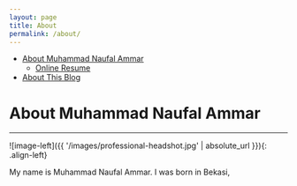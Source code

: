 ```yaml
---
layout: page
title: About
permalink: /about/
---
```


* [About Muhammad Naufal Ammar](#about-muhammad-naufal-ammar)
    * [Online Resume](/resume/)
* [About This Blog](#about-this-blog)

# About Muhammad Naufal Ammar #
---
![image-left]({{ '/images/professional-headshot.jpg' | absolute_url }}){: .align-left}

My name is Muhammad Naufal Ammar. I was born in Bekasi,

<!-- I graduated from C.S.U. in the spring 2018 semester with a degree in [Computer Science with a concentration in Human Centered Computing](https://www.cs.colostate.edu/cstop/csacademics/csdegrees/csbachelors/hccmajor.php).  

I am currently employed as a full time software developer at [Open Water Foundation](http://openwaterfoundation.org/) where I am primarily focused on java development for data processing tools as well as web development which includes creating online visualizations for collected water data.

&nbsp; &nbsp;

Example visualizations/sites:
* [SNODAS Gapminder](http://viz.openwaterfoundation.org/co/owf-viz-co-snodas-gapminder/)
* [South Platte and Metro Basin Water Entities](http://stories.openwaterfoundation.org/co/swsi-story-sp-entities/)

I spent the past year focused primarily on web development. I developed skills in HTML/CSS as well as JavaScript and have learned a lot while working with the JavaScript library [D3.js](https://d3js.org/).

I'm currently focused on cultivating my skills as a back-end software developer using Java as well as Python. I have particular interest in the fields of algorithm's work, artificial intelligence, and blockchain/cryptocurrency. Currently I am focusing on better understanding blockchain and how it applies to crypto as well as other applications such as digital contracts.

It is my hope to soon make a move to Denver, Colorado where I can find solid work as a software developer and to develop further my skills as a programmer. With any luck I can get involved with algorithms, A.I., or crypto.

### See [Online Resume](/resume/) ###

# About This Blog #
---
The purpose of this blog is to document the things I've learned either through work or through my own personal projects. I am using this blog as an opportunity to help myself get better at documenting code and communicating complicated concepts to others. By documenting information I am also ensuring that I have a better understanding. This blog will mostly focus on Java/Python, though I may write the occasional post on topics learned from my time working as a web developer intern, HTML/CSS and JavaScript primarily. I've also been working to better understand Blockchain/Bitcoin/Ethereum, and plan on documenting any information learned in these areas.

*By no means am I claiming to be an expert in any of these topics*.

Most of the information I gather and document will most likely be easily found in other parts of the internet. As I mention above the main focus of this blog is to help myself get better at coding and documenting, and also act as a source of reference to return to in future. Regardless, I hope this blog can act as a source of information and learning for myself, as well as others. Thank you for checking out this blog, I hope you enjoy it as I develop it further. -->
